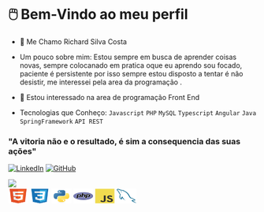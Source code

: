 # 🖱️ Bem-Vindo ao meu perfil
- 👋 Me Chamo Richard Silva Costa
- Um pouco sobre mim: Estou sempre em busca de aprender coisas novas, sempre colocanado
em pratica oque eu aprendo sou focado, paciente é persistente por isso sempre estou disposto
a tentar é não desistir, me interessei pela area da programação .

- 👀 Estou interessado na area de programação Front End
- Tecnologias que Conheço: `Javascript` `PHP` `MySQL` `Typescript`
`Angular` `Java` `SpringFramework` `API REST`
### "A vitoria não e o resultado, é sim a consequencia das suas ações"
<a href="https://www.linkedin.com/in/richardsilva-front/">![LinkedIn](https://img.shields.io/badge/LinkedIn-3b49df?style=for-the-badge&logo=LinkedIn&logoColor=white)</a>
<a href="https://github.com/RiCharde16">![GitHub](https://img.shields.io/badge/GitHub-000?style=for-the-badge&logo=GitHub&logoColor=white)</a>
<div>
  <img src="https://media.tenor.com/2MbU9-633q8AAAAC/jim-carrey-typing.gif" />
</div>
<div display="flex" alignitems="center">
  <img align="center" alt="Richard-HTML" height="30" width="40" src="https://raw.githubusercontent.com/devicons/devicon/master/icons/html5/html5-original.svg">
  <img align="center" alt="Richard-CSS" height="30" width="40" src="https://raw.githubusercontent.com/devicons/devicon/master/icons/css3/css3-original.svg">
  <img align="center" alt="Richard-Python" height="30" width="40" src="https://raw.githubusercontent.com/devicons/devicon/master/icons/python/python-original.svg">
  <img align="center" alt="Richard-Python" height="30" width="40" src="https://raw.githubusercontent.com/devicons/devicon/master/icons/php/php-original.svg">
  <img align="center" alt="Richard-Python" height="30" width="40" src="https://raw.githubusercontent.com/devicons/devicon/master/icons/javascript/javascript-original.svg">
  <img align="center" alt="Richard-Python" height="30" width="40" src="https://raw.githubusercontent.com/devicons/devicon/master/icons/mysql/mysql-original.svg">
  
</div>

